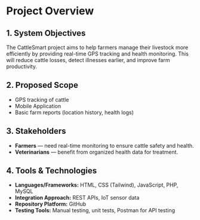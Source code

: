 # Project Overview

## 1. System Objectives
The CattleSmart project aims to help farmers manage their livestock more efficiently by providing real-time GPS tracking and health monitoring. This will reduce cattle losses, detect illnesses earlier, and improve farm productivity.

## 2. Proposed Scope
- GPS tracking of cattle  
- Mobile Application  
- Basic farm reports (location history, health logs)  


## 3. Stakeholders
- **Farmers** — need real-time monitoring to ensure cattle safety and health.  
- **Veterinarians** — benefit from organized health data for treatment.  

## 4. Tools & Technologies
- **Languages/Frameworks:** HTML, CSS (Tailwind), JavaScript, PHP, MySQL  
- **Integration Approach:** REST APIs, IoT sensor data  
- **Repository Platform:** GitHub  
- **Testing Tools:** Manual testing, unit tests, Postman for API testing
